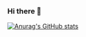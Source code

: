 ### Hi there 👋




[![Anurag's GitHub stats](https://github-readme-stats.vercel.app/api?username=anuraghazra)](https://github.com/Noiseaa/github-readme-stats)
